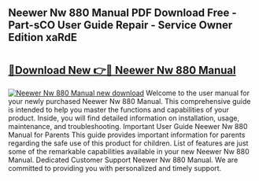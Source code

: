 ## Neewer Nw 880 Manual PDF Download Free - Part-sCO User Guide Repair - Service Owner Edition xaRdE

# <h2><a href="http://cf12411.oget.top/?id=Neewer+Nw+880+Manual">🔗Download New 👉🔴 Neewer Nw 880 Manual</a></h2>

[![Neewer Nw 880 Manual new download](https://i.imgur.com/5g1atiW.png)](http://cf12411.oget.top/?id=Neewer+Nw+880+Manual)
Welcome to the user manual for your newly purchased Neewer Nw 880 Manual. This comprehensive guide is intended to help you master the functions and capabilities of your product. Inside, you will find detailed information on installation, usage, maintenance, and troubleshooting. Important User Guide Neewer Nw 880 Manual for Parents This guide provides important information for parents regarding the safe use of this product for children. List of features are just some of the remarkable capabilities available in your new Neewer Nw 880 Manual. Dedicated Customer Support Neewer Nw 880 Manual. We are committed to providing you with personalized and timely support.
